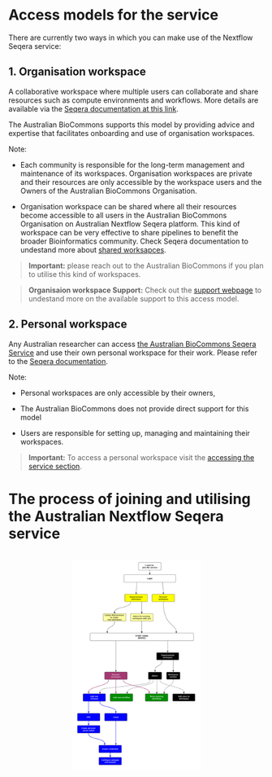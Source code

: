 
# Access models for the service

There are currently two ways in which you can make use of the Nextflow Seqera service:

## 1. Organisation workspace

A collaborative workspace where multiple users can collaborate and share resources such as compute environments and workflows. More details are available via the [Seqera documentation at this link](https://docs.seqera.io/latest/orgs-and-teams/workspace-management/). 

The Australian BioCommons supports this model by providing advice and expertise that facilitates onboarding and use of organisation workspaces. 

Note: 

- Each community is responsible for the long-term management and maintenance of its workspaces.
Organisation workspaces are private and their resources are only accessible by the workspace users and the Owners of the Australian BioCommons Organisation.

- Organisation workspace can be shared where all their resources become accessible to all users in the Australian BioCommons Organisation on Australian Nextflow Seqera platform. This kind of workspace can be very effective to share pipelines to benefit the broader Bioinformatics community. Check Seqera documentation to undestand more about [shared worksapces](https://docs.seqera.io/latest/orgs-and-teams/shared-workspaces/).

> **Important:**
> please reach out to the Australian BioCommons if you plan to utilise this kind of workspaces.

> **Organisaion workspace Support:**
> Check out the [support webpage](/main/support.md) to undestand more on the available support to this access model.


## 2. Personal workspace
Any Australian researcher can access [the Australian BioCommons Seqera Service](http://tower.services.biocommons.org.au/) and use their own personal workspace for their work. Please refer to the [Seqera documentation](https://docs.seqera.io/latest/getting-started/workspace/). 

Note:

- Personal workspaces are only accessible by their owners,

- The Australian BioCommons does not provide direct support for this model

- Users are responsible for setting up, managing and maintaining their workspaces. 

> **Important:**
> To access a personal workspace visit the [accessing the service section](/user-guide/service-access.md).

# The process of joining and utilising the Australian Nextflow Seqera service

<br/>
<div style="text-align:center"><img width="50%" src="../assets/doc_img/tower-process.png"/></div>
<br/>